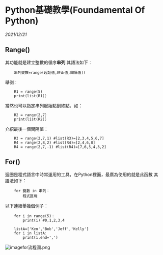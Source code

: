 # Python基礎教學(Foundamental Of Python)

_2021/12/21_
## Range()
其功能就是建立整數的循序**串列**
其語法如下：
```python= 
    串列變數=range(起始值,終止值,間隔值])
```
舉例：
```python= 
    R1 = range(5)
    print(list(R1))
```
當然也可以指定串列起始點到終點，如：
```python= 
    R2 = range(2,7)
    print(list(R2))
```
介紹最後一個間隔值：
```python= 
    R3 = range(2,7,1) #list(R3)=[2,3,4,5,6,7] 
    R4 = range(2,8,2) #list(R4)=[2,4,6,8]
    R4 = range(2,7,-1) #list(R4)=[7,6,5,4,3,2]
```

## For()
迴圈是程式語言中時常運用的工具，在Python裡面，最廣為使用的就是此函數
其語法如下：
```python= 
    for 變數 in 串列：
        程式區塊
```
以下連續舉幾個例子：
```python= 
    for i in range(5)：
        print(i) #0,1,2,3,4
```
```python= 
    listA=['Ken','Bob','Jeff','Kelly']
    for i in listA:
        print(i,end=',')
```
![image](htttp)for流程圖.png
